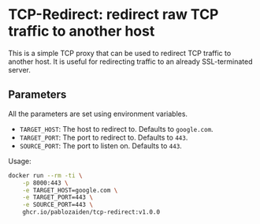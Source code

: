 # TCP-Redirect: redirect raw TCP traffic to another host

This is a simple TCP proxy that can be used to redirect TCP traffic to another host. It is useful for redirecting traffic to an already SSL-terminated server.

## Parameters

All the parameters are set using environment variables.

- `TARGET_HOST`: The host to redirect to. Defaults to `google.com`.
- `TARGET_PORT`: The port to redirect to. Defaults to `443`.
- `SOURCE_PORT`: The port to listen on. Defaults to `443`.

Usage:

```bash
docker run --rm -ti \
    -p 8000:443 \
    -e TARGET_HOST=google.com \
    -e TARGET_PORT=443 \
    -e SOURCE_PORT=443 \
    ghcr.io/pablozaiden/tcp-redirect:v1.0.0
```
